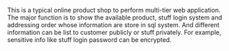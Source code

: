 This is a typical online product shop to perform multi-tier web application.
The major function is to show the available product, stuff login system and addressing order whose information are store in sql system. And different information can be list to customer publicly or stuff privately. For example, sensitive info like stuff login password can be encrypted.

